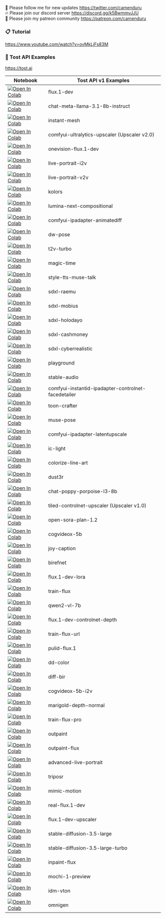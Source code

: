 🐣 Please follow me for new updates https://twitter.com/camenduru <br />
🔥 Please join our discord server https://discord.gg/k5BwmmvJJU <br />
🥳 Please join my patreon community https://patreon.com/camenduru <br />

### 📋 Tutorial
https://www.youtube.com/watch?v=ovMkLjFs83M

###  🥪 Tost API Examples
https://tost.ai

| Notebook | Tost API v1 Examples
| --- | --- |
[![Open In Colab](https://colab.research.google.com/assets/colab-badge.svg)](https://colab.research.google.com/github/camenduru/tost-api-examples/blob/main/v1/flux.1-dev.ipynb) | flux.1-dev
[![Open In Colab](https://colab.research.google.com/assets/colab-badge.svg)](https://colab.research.google.com/github/camenduru/tost-api-examples/blob/main/v1/chat-meta-llama-3.1-8b-instruct.ipynb) | chat-meta-llama-3.1-8b-instruct
[![Open In Colab](https://colab.research.google.com/assets/colab-badge.svg)](https://colab.research.google.com/github/camenduru/tost-api-examples/blob/main/v1/instant-mesh.ipynb) | instant-mesh
[![Open In Colab](https://colab.research.google.com/assets/colab-badge.svg)](https://colab.research.google.com/github/camenduru/tost-api-examples/blob/main/v1/comfyui-ultralytics-upscaler.ipynb) | comfyui-ultralytics-upscaler (Upscaler v2.0)
[![Open In Colab](https://colab.research.google.com/assets/colab-badge.svg)](https://colab.research.google.com/github/camenduru/tost-api-examples/blob/main/v1/onevision-flux.1-dev.ipynb) | onevision-flux.1-dev
[![Open In Colab](https://colab.research.google.com/assets/colab-badge.svg)](https://colab.research.google.com/github/camenduru/tost-api-examples/blob/main/v1/live-portrait-i2v.ipynb) | live-portrait-i2v
[![Open In Colab](https://colab.research.google.com/assets/colab-badge.svg)](https://colab.research.google.com/github/camenduru/tost-api-examples/blob/main/v1/live-portrait-v2v.ipynb) | live-portrait-v2v
[![Open In Colab](https://colab.research.google.com/assets/colab-badge.svg)](https://colab.research.google.com/github/camenduru/tost-api-examples/blob/main/v1/kolors.ipynb) | kolors
[![Open In Colab](https://colab.research.google.com/assets/colab-badge.svg)](https://colab.research.google.com/github/camenduru/tost-api-examples/blob/main/v1/lumina-next-compositional.ipynb) | lumina-next-compositional
[![Open In Colab](https://colab.research.google.com/assets/colab-badge.svg)](https://colab.research.google.com/github/camenduru/tost-api-examples/blob/main/v1/comfyui-ipadapter-animatediff.ipynb) | comfyui-ipadapter-animatediff
[![Open In Colab](https://colab.research.google.com/assets/colab-badge.svg)](https://colab.research.google.com/github/camenduru/tost-api-examples/blob/main/v1/dw-pose.ipynb) | dw-pose
[![Open In Colab](https://colab.research.google.com/assets/colab-badge.svg)](https://colab.research.google.com/github/camenduru/tost-api-examples/blob/main/v1/t2v-turbo.ipynb) | t2v-turbo
[![Open In Colab](https://colab.research.google.com/assets/colab-badge.svg)](https://colab.research.google.com/github/camenduru/tost-api-examples/blob/main/v1/magic-time.ipynb) | magic-time
[![Open In Colab](https://colab.research.google.com/assets/colab-badge.svg)](https://colab.research.google.com/github/camenduru/tost-api-examples/blob/main/v1/style-tts-muse-talk.ipynb) | style-tts-muse-talk
[![Open In Colab](https://colab.research.google.com/assets/colab-badge.svg)](https://colab.research.google.com/github/camenduru/tost-api-examples/blob/main/v1/sdxl-raemu.ipynb) | sdxl-raemu
[![Open In Colab](https://colab.research.google.com/assets/colab-badge.svg)](https://colab.research.google.com/github/camenduru/tost-api-examples/blob/main/v1/sdxl-mobius.ipynb) | sdxl-mobius
[![Open In Colab](https://colab.research.google.com/assets/colab-badge.svg)](https://colab.research.google.com/github/camenduru/tost-api-examples/blob/main/v1/sdxl-holodayo.ipynb) | sdxl-holodayo
[![Open In Colab](https://colab.research.google.com/assets/colab-badge.svg)](https://colab.research.google.com/github/camenduru/tost-api-examples/blob/main/v1/sdxl-cashmoney.ipynb) | sdxl-cashmoney
[![Open In Colab](https://colab.research.google.com/assets/colab-badge.svg)](https://colab.research.google.com/github/camenduru/tost-api-examples/blob/main/v1/sdxl-cyberrealistic.ipynb) | sdxl-cyberrealistic
[![Open In Colab](https://colab.research.google.com/assets/colab-badge.svg)](https://colab.research.google.com/github/camenduru/tost-api-examples/blob/main/v1/playground.ipynb) | playground
[![Open In Colab](https://colab.research.google.com/assets/colab-badge.svg)](https://colab.research.google.com/github/camenduru/tost-api-examples/blob/main/v1/stable-audio.ipynb) | stable-audio
[![Open In Colab](https://colab.research.google.com/assets/colab-badge.svg)](https://colab.research.google.com/github/camenduru/tost-api-examples/blob/main/v1/comfyui-instantid-ipadapter-controlnet-facedetailer.ipynb) | comfyui-instantid-ipadapter-controlnet-facedetailer
[![Open In Colab](https://colab.research.google.com/assets/colab-badge.svg)](https://colab.research.google.com/github/camenduru/tost-api-examples/blob/main/v1/toon-crafter.ipynb) | toon-crafter
[![Open In Colab](https://colab.research.google.com/assets/colab-badge.svg)](https://colab.research.google.com/github/camenduru/tost-api-examples/blob/main/v1/muse-pose.ipynb) | muse-pose
[![Open In Colab](https://colab.research.google.com/assets/colab-badge.svg)](https://colab.research.google.com/github/camenduru/tost-api-examples/blob/main/v1/comfyui-ipadapter-latentupscale.ipynb) | comfyui-ipadapter-latentupscale
[![Open In Colab](https://colab.research.google.com/assets/colab-badge.svg)](https://colab.research.google.com/github/camenduru/tost-api-examples/blob/main/v1/ic-light.ipynb) | ic-light
[![Open In Colab](https://colab.research.google.com/assets/colab-badge.svg)](https://colab.research.google.com/github/camenduru/tost-api-examples/blob/main/v1/colorize-line-art.ipynb) | colorize-line-art
[![Open In Colab](https://colab.research.google.com/assets/colab-badge.svg)](https://colab.research.google.com/github/camenduru/tost-api-examples/blob/main/v1/dust3r.ipynb) | dust3r
[![Open In Colab](https://colab.research.google.com/assets/colab-badge.svg)](https://colab.research.google.com/github/camenduru/tost-api-examples/blob/main/v1/chat-poppy-porpoise-l3-8b.ipynb) | chat-poppy-porpoise-l3-8b
[![Open In Colab](https://colab.research.google.com/assets/colab-badge.svg)](https://colab.research.google.com/github/camenduru/tost-api-examples/blob/main/v1/tiled-controlnet-upscaler.ipynb) | tiled-controlnet-upscaler (Upscaler v1.0)
[![Open In Colab](https://colab.research.google.com/assets/colab-badge.svg)](https://colab.research.google.com/github/camenduru/tost-api-examples/blob/main/v1/open-sora-plan-1.2.ipynb) | open-sora-plan-1.2
[![Open In Colab](https://colab.research.google.com/assets/colab-badge.svg)](https://colab.research.google.com/github/camenduru/tost-api-examples/blob/main/v1/cogvideox-5b.ipynb) | cogvideox-5b
[![Open In Colab](https://colab.research.google.com/assets/colab-badge.svg)](https://colab.research.google.com/github/camenduru/tost-api-examples/blob/main/v1/joy-caption.ipynb) | joy-caption
[![Open In Colab](https://colab.research.google.com/assets/colab-badge.svg)](https://colab.research.google.com/github/camenduru/tost-api-examples/blob/main/v1/birefnet.ipynb) | birefnet
[![Open In Colab](https://colab.research.google.com/assets/colab-badge.svg)](https://colab.research.google.com/github/camenduru/tost-api-examples/blob/main/v1/flux.1-dev-lora.ipynb) | flux.1-dev-lora
[![Open In Colab](https://colab.research.google.com/assets/colab-badge.svg)](https://colab.research.google.com/github/camenduru/tost-api-examples/blob/main/v1/train-flux.ipynb) | train-flux
[![Open In Colab](https://colab.research.google.com/assets/colab-badge.svg)](https://colab.research.google.com/github/camenduru/tost-api-examples/blob/main/v1/qwen2-vl-7b.ipynb) | qwen2-vl-7b
[![Open In Colab](https://colab.research.google.com/assets/colab-badge.svg)](https://colab.research.google.com/github/camenduru/tost-api-examples/blob/main/v1/flux.1-dev-controlnet-depth.ipynb) | flux.1-dev-controlnet-depth
[![Open In Colab](https://colab.research.google.com/assets/colab-badge.svg)](https://colab.research.google.com/github/camenduru/tost-api-examples/blob/main/v1/train-flux-url.ipynb) | train-flux-url
[![Open In Colab](https://colab.research.google.com/assets/colab-badge.svg)](https://colab.research.google.com/github/camenduru/tost-api-examples/blob/main/v1/pulid-flux.1.ipynb) | pulid-flux.1
[![Open In Colab](https://colab.research.google.com/assets/colab-badge.svg)](https://colab.research.google.com/github/camenduru/tost-api-examples/blob/main/v1/dd-color.ipynb) | dd-color
[![Open In Colab](https://colab.research.google.com/assets/colab-badge.svg)](https://colab.research.google.com/github/camenduru/tost-api-examples/blob/main/v1/diff-bir.ipynb) | diff-bir
[![Open In Colab](https://colab.research.google.com/assets/colab-badge.svg)](https://colab.research.google.com/github/camenduru/tost-api-examples/blob/main/v1/cogvideox-5b-i2v.ipynb) | cogvideox-5b-i2v
[![Open In Colab](https://colab.research.google.com/assets/colab-badge.svg)](https://colab.research.google.com/github/camenduru/tost-api-examples/blob/main/v1/marigold-depth-normal.ipynb) | marigold-depth-normal
[![Open In Colab](https://colab.research.google.com/assets/colab-badge.svg)](https://colab.research.google.com/github/camenduru/tost-api-examples/blob/main/v1/train-flux-pro.ipynb) | train-flux-pro
[![Open In Colab](https://colab.research.google.com/assets/colab-badge.svg)](https://colab.research.google.com/github/camenduru/tost-api-examples/blob/main/v1/outpaint.ipynb) | outpaint
[![Open In Colab](https://colab.research.google.com/assets/colab-badge.svg)](https://colab.research.google.com/github/camenduru/tost-api-examples/blob/main/v1/outpaint-flux.ipynb) | outpaint-flux
[![Open In Colab](https://colab.research.google.com/assets/colab-badge.svg)](https://colab.research.google.com/github/camenduru/tost-api-examples/blob/main/v1/advanced-live-portrait.ipynb) | advanced-live-portrait
[![Open In Colab](https://colab.research.google.com/assets/colab-badge.svg)](https://colab.research.google.com/github/camenduru/tost-api-examples/blob/main/v1/triposr.ipynb) | triposr
[![Open In Colab](https://colab.research.google.com/assets/colab-badge.svg)](https://colab.research.google.com/github/camenduru/tost-api-examples/blob/main/v1/mimic-motion.ipynb) | mimic-motion
[![Open In Colab](https://colab.research.google.com/assets/colab-badge.svg)](https://colab.research.google.com/github/camenduru/tost-api-examples/blob/main/v1/real-flux.1-dev.ipynb) | real-flux.1-dev
[![Open In Colab](https://colab.research.google.com/assets/colab-badge.svg)](https://colab.research.google.com/github/camenduru/tost-api-examples/blob/main/v1/flux.1-dev-upscaler.ipynb) | flux.1-dev-upscaler
[![Open In Colab](https://colab.research.google.com/assets/colab-badge.svg)](https://colab.research.google.com/github/camenduru/tost-api-examples/blob/main/v1/stable-diffusion-3.5-large.ipynb) | stable-diffusion-3.5-large
[![Open In Colab](https://colab.research.google.com/assets/colab-badge.svg)](https://colab.research.google.com/github/camenduru/tost-api-examples/blob/main/v1/stable-diffusion-3.5-large-turbo.ipynb) | stable-diffusion-3.5-large-turbo
[![Open In Colab](https://colab.research.google.com/assets/colab-badge.svg)](https://colab.research.google.com/github/camenduru/tost-api-examples/blob/main/v1/inpaint-flux.ipynb) | inpaint-flux
[![Open In Colab](https://colab.research.google.com/assets/colab-badge.svg)](https://colab.research.google.com/github/camenduru/tost-api-examples/blob/main/v1/mochi-1-preview.ipynb) | mochi-1-preview
[![Open In Colab](https://colab.research.google.com/assets/colab-badge.svg)](https://colab.research.google.com/github/camenduru/tost-api-examples/blob/main/v1/idm-vton.ipynb) | idm-vton
[![Open In Colab](https://colab.research.google.com/assets/colab-badge.svg)](https://colab.research.google.com/github/camenduru/tost-api-examples/blob/main/v1/omnigen.ipynb) | omnigen